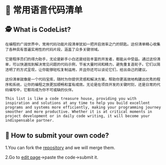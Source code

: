 # 📕 常用语言代码清单

## 🕵️ What is CodeList?

```text
在编程的广阔世界中，常用代码功能片段清单犹如一把开启效率之门的钥匙。这份清单精心收集了各种具有普遍实用性的代码片段，涵盖了众多关键领域。

它是程序员们的得力助手，无论是新手小白还是经验丰富的开发者，都能从中受益。通过这份清单，可以快速找到解决常见问题的代码示例，节省大量时间和精力，避免重复造轮子。它们以简洁明了的方式呈现，让你能够轻松复制运用，并且你还可以谈论它们，给出自己的建议。

这份清单就像是一个代码宝库，随时为你提供灵感和解决方案，帮助你更高效地构建出优秀的程序和系统，让你的编程之旅更加顺畅和富有成效。无论是在项目开发的关键时刻，还是日常的代码编写中，它都将成为你不可或缺的伙伴。

This list is like a code treasure house, providing you with inspiration and solutions at any time to help you build excellent programs and systems more efficiently, making your programming journey smoother and more productive. Whether it is at critical moments in project development or in daily code writing, it will become your indispensable partner.
```

## 📝 How to submit your own code?

1.You can fork the [repository](https://github.com/nullno/codeList) and we will merge them.

2.Go to [edit page](#/submitCode)->paste the code->submit it.
